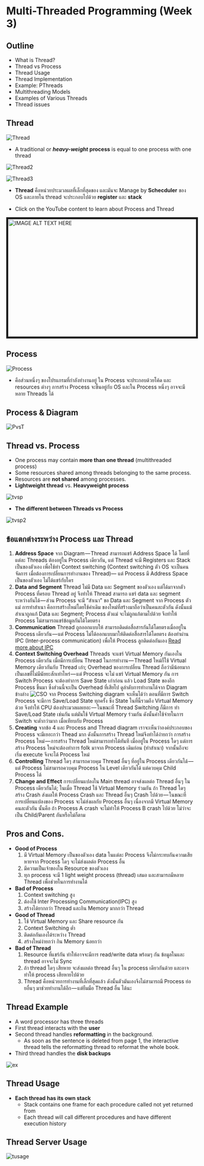 # Multi-Threaded Programming (Week 3)

## Outline
   - What is Thread?
   - Thread vs Process
   - Thread Usage
   - Thread Implementation
   - Example: PThreads
   - Multithreading Models
   - Examples of Various Threads
   - Thread issues

## Thread
![Thread](https://www.javamex.com/tutorials/threads/ThreadDiagram.png)
   - A traditional or ***heavy-weight*** **process** is equal to one process with one thread

![Thread2](https://raw.githubusercontent.com/SunatP/ITCS343_OS/master/img/Thread.jpg)


![Thread3](https://raw.githubusercontent.com/SunatP/ITCS343_OS/master/img/Thread1.jpg)


   - **Thread** คือหน่วยประมวลผลที่เล็กที่สุดของ และมันจะ Manage by  **Schecduler** ของ OS และภายใน thread จะประกอบไปด้วย **register** และ **stack**


   - Click on the YouTube content to learn about Process and Thread


  <a href="https://www.youtube.com/embed/O3EyzlZxx3g
" target="_blank"><img src="https://raw.githubusercontent.com/SunatP/ITCS343_OS/master/img/index.jpg" 
alt="IMAGE ALT TEXT HERE" width="560" height="315" border="5" /></a>

## Process
![Process](https://i.ytimg.com/vi/bYF1XSJS8Qs/maxresdefault.jpg)   
   - คือส่วนหนึ่งๆ ของโปรแกรมที่กำลังทำงานอยู่ ใน Process จะประกอบด้วยโค้ด และ resources ต่างๆ การสร้าง Process จะขึ้นอยู่กับ OS และใน Process หนึ่งๆ อาจจะมีหลาย Threads ได้

## Process & Diagram
![PvsT](https://cdn-images-1.medium.com/max/1600/1*SQMYCFGyHdUxRBsHXvvteA.png)

## Thread vs. Process
   - One process may contain **more than one thread** (multithreaded process)
   - Some resources shared among threads belonging 
to the same process.
   - Resources are **not shared** among processes.
   - **Lightweight thread** vs. **Heavyweight process**

![tvsp](http://1.bp.blogspot.com/-WOIM5qcr-BI/UTnogFsaf6I/AAAAAAAAAFw/eYZbpVejtHw/s1600/Thread-Process.png)
   - **The different between Threads vs Process** 

![tvsp2](https://slideplayer.com/slide/6392122/22/images/14/Process+vs.+Thread+Process+Thread+Process+is+considered+heavy+weight.jpg)


## ข้อแตกต่างระหว่าง Process และ Thread
   1. **Address Space**
   จาก Diagram — Thread สามารถแชร์ Address Space ได้ โดยที่แต่ละ Threads ต้องอยู่ใน Process เดียวกัน, แต่ Thread จะมี Registers และ Stack เป็นของตัวเอง เพื่อใช้ทำ Context switching (Context switching ตัว OS จะเป็นคนจัดการ เมื่อต้องการเปลี่ยนการทำงานของ Thread)— แต่ Process มี Address Space เป็นของตัวเอง ไม่ได้แชร์กับใคร
   2. **Data and Segment**
   Thread ไม่มี Data และ Segment ของตัวเอง แต่ได้มาจากตัว Process ที่ครอบ Thread อยู่ จึงทำให้ Thread สามารถ แชร์ data และ segment ระหว่างกันได้ — ส่วน Process จะมี “สำเนา” ขอ Data และ Segment จาก Process ตัวแม่ การทำสำเนา คือการสร้างใหม่โดยใช้ค่าเดิม ของใหม่ที่สร้างมาถือว่าเป็นคนละตัวกัน ดังนั้นแม้สำเนาถูกแก้ Data และ Segment; Process ตัวแม่ จะไม่ถูกแก้ตามไปด้วย จึงทำให้ Process ไม่สามารถแชร์ข้อมูลกันได้โดยตรง
   3. **Communication**
   Thread ถูกออกแบบให้ สามารถติดต่อสื่อสารกันได้โดยตรงเมื่ออยู่ใน Process เดียวกัน — แต่ Process ไม่ได้ออกแบบมาให้ติดต่อสื่อสารได้โดยตรง ต้องทำผ่าน IPC (Inter-process communication) เพื่อให้ Process ลูกติดต่อกันเอง [Read more about IPC](https://en.wikipedia.org/wiki/Inter-process_communication)
   4. **Context Switching Overhead**
   Threads จะแชร์ Virtual Memory กันเองใน Process เดียวกัน เมื่อมีการเปลี่ยน Thread ในการทำงาน — Thread ใหม่ก็ใช้ Virtual Memory เดียวกันกับ Thread เก่า; Overhead ของการเปลี่ยน Thread ถือว่ามีน้อยมาก เป็นเลขที่ไม่มีนัยยะสักเท่าไหร่ — แต่ Process จะไม่ แชร์ Virtual Memory กัน การ Switch Process จะต้องทำการ Save State เก่าก่อน แล้ว Load State ของอีก Process ขึ้นมา ซึ่งส่วนนี้จะเป็น Overhead ที่เสียไป ดูลำดับการทำงานได้จาก Diagram ข้างล่าง
![CSO](https://cdn-images-1.medium.com/max/1600/1*y67yn_zqwILmW5nJNib3PQ.png)
จาก Process Switching diagram จะเห็นได้ว่า ตอนที่มีการ Switch Process จะมีการ Save/Load State ทุกครั้ง ซึ่ง State ในที่นี้รวมถึง Virtual Memory ด้วย จึงทำให้ CPU ต้องประมวลผลเยอะ — ในขณะที่ Thread Switching ก็มีการ ทำ Save/Load State เช่นกัน แต่มันใช้ Virtual Memory ร่วมกัน ดังนั้นค่าใช้จ่ายในการ Switch จะต่ำกว่ามาก เมื่อเทียบกับ Process
   5. **Creating**
   จากข้อ 4 และ Process and Thread diagram เราจะเห็นว่าองค์ประกอบของ Process จะมีเยอะกว่า Thead มาก ดังนั้นการสร้าง Thread ใหม่จึงทำได้ง่ายกว่า การสร้าง Process ใหม่ — การสร้าง Thread ใหม่สามารถทำได้ทันที เมื่ออยู่ใน Process ใดๆ แต่การสร้าง Process ใหม่จะต้องทำการ folk มาจาก Process เดิมก่อน (ทำสำเนา) จากนั้นถึงจะเริ่ม execute จึงจะได้ Process ใหม่
   6. **Controlling**
   Thread ใดๆ สามารถควบคุม Thread อื่นๆ ที่อยู่ใน Process เดียวกันได้ — แต่ Process ไม่สามารถควบคุม Process ใน Level เดียวกันได้ แต่ควบคุม Child Process ได้
   7.  **Change and Effect**
   การเปลี่ยนแปลงใน Main thread อาจส่งผลต่อ Thread อื่นๆ ใน Process เดียวกันได้; ในเมื่อ Thread ใช้ Virtual Memory ร่วมกัน ถ้า Thread ใดๆ สร้าง Crash ส่งผลให้ Process Crash และ Thread อื่นๆ Crash ไปด้วย — ในขณะที่ การเปลี่ยนแปลงของ Process จะไม่ส่งผลกับ Process อื่นๆ เนื่องจากมี Virtual Memory คนละตัวกัน นั้นคือ ถ้า Process A crash จะไม่ทำให้ Process B crash ไปด้วย ไม่ว่าจะเป็น Child/Parent กันหรือไม่ก็ตาม
## Pros and Cons.
   - **Good of Process**
      1. มี Virtual Memory เป็นของตัวเอง data ในแต่ละ Process จึงไม่กระทบกัน ความเสียหายจาก Process ใดๆ จะไม่ส่งผลต่อ Process อื่น
      2. มีความเป็นเจ้าของใน Resource ของตัวเอง
      3. ทุก process จะมี 1 light weight process (thread) เสมอ และสามารถมีหลาย Thread เพื่อช่วยในการทำงานได้
   - **Bad of Process** 
      1. Context switching สูง
      2. ต้องใช้ Inter Processing Communication(IPC) สูง
      3. สร้างได้ยากกว่า Thread และกิน Memory มากกว่า Thread
   - **Good of Thread**
      1. ใช้ Virtual Memory และ Share resource กัน
      2. Context Switching ต่ำ
      3. ติดต่อกันเองได้ระหว่าง Thread
      4. สร้างใหม่ง่ายกว่า กิน Memory น้อยกว่า
   -  **Bad of Thread**
      1. Resource ที่แชร์กัน ทำให้อาจจะมีการ read/write data พร้อมๆ กัน ข้อมูลในและ thread อาจจะไม่ Sync
      2. ถ้า thread ใดๆ เสียหาย จะส่งผลต่อ thread อื่นๆ ใน process เดียวกันด้วย และอาจทำให้ process เสียหายไปด้วย
      3. Thread คือหน่วยการทำงานที่เล็กที่สุดแล้ว ดังนั้นตัวมันเองจึงไม่สามารถมี Process ย่อยอื่นๆ มาช่วยทำงานได้อีก — แต่ยืมมือ Thread อื่น ได้นะ
## Thread Example
   - A word processor has three threads
   - First thread interacts with the **user**
   - Second thread handles **reformatting** in the background.
      - As soon as the sentence is deleted from page 1, the 
interactive thread tells the reformatting thread to 
reformat the whole book.
   - Third thread handles the **disk backups**

![ex](https://image.slidesharecdn.com/os-part-02-150330212852-conversion-gate01/95/processes-and-thread-ostanenbaum3e-24-638.jpg?cb=1427769057)

## Thread Usage
   - **Each thread has its own stack**
      - Stack contains one frame for each procedure called 
not yet returned from
      - Each thread will call different procedures and have 
different execution history

## Thread Server Usage 
![tusage](https://raw.githubusercontent.com/SunatP/ITCS343_OS/master/img/thread2.jpg)